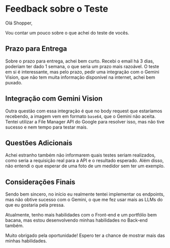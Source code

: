 # Feedback sobre o Teste

Olá Shopper,

Vou contar um pouco sobre o que achei do teste de vocês.

## Prazo para Entrega

Sobre o prazo para entrega, achei bem curto. Recebi o email há 3 dias, poderiam ter dado 1 semana, o que seria um prazo mais razoável. O teste em si é interessante, mas pelo prazo, pedir uma integração com o Gemini Vision, que não tem muita informação disponível na internet, achei bem puxado.

## Integração com Gemini Vision

Outra questão com essa integração é que no body request que estaríamos recebendo, a imagem vem em formato `base64`, que o Gemini não aceita. Tentei utilizar a File Manager API do Google para resolver isso, mas não tive sucesso e nem tempo para testar mais.

## Questões Adicionais

Achei estranho também não informarem quais testes seriam realizados, como seria a requisição real para a API e o resultado esperado. Além disso, não entendi o que esperar de uma foto de um medidor sem ter um exemplo.

## Considerações Finais

Sendo bem sincero, no início eu realmente tentei implementar os endpoints, mas não obtive sucesso com o Gemini, o que me fez usar mais as LLMs do que eu gostaria pela pressa.

Atualmente, tenho mais habilidades com o Front-end e um portfólio bem bacana, mas estou desenvolvendo minhas habilidades no Back-end também.

Muito obrigado pela oportunidade! Espero ter a chance de mostrar mais das minhas habilidades.
